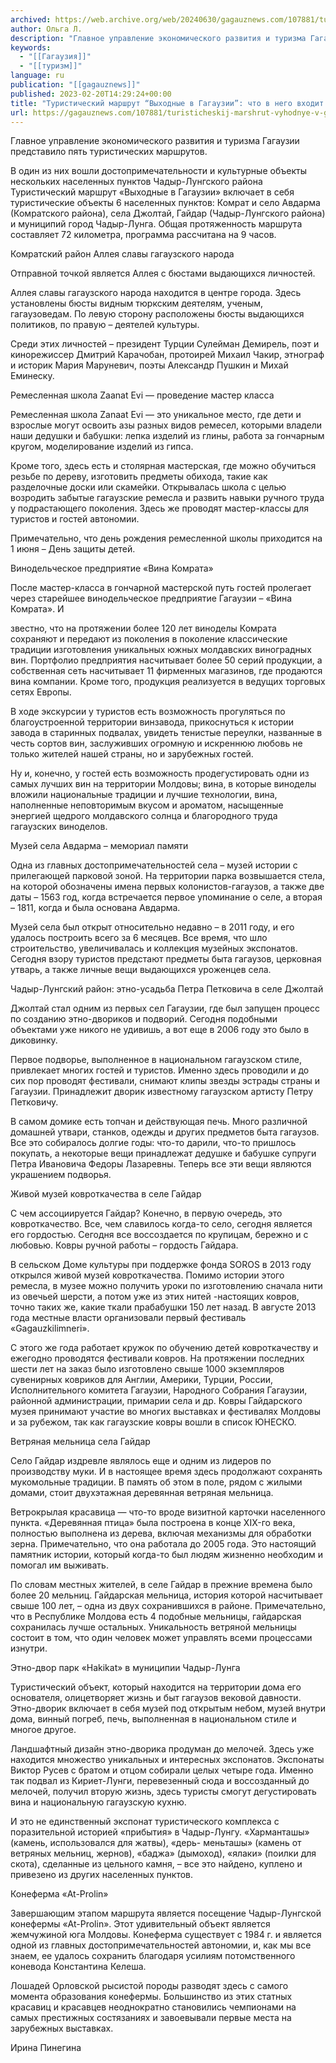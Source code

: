 ```yaml
---
archived: https://web.archive.org/web/20240630/gagauznews.com/107881/turisticheskij-marshrut-vyhodnye-v-gagauzii-chto-v-nego-vhodit-i-k-chemu-byt-gotovym.html
author: Ольга Л.
description: "Главное управление экономического развития и туризма Гагаузии представило пять туристических маршрутов. В один из них вошли достопримечательности и культурные объекты нескольких населенных пунктов Чадыр-Лунгского района Туристический маршрут «Выходные в Гагаузии» включает в себя туристические объекты 6 населенных пунктов: Комрат и село Авдарма (Комратского района), села Джолтай, Гайдар (Чадыр-Лунгского района) и муниципий город Чадыр-Лунга. Общая протяженность маршрута составляет 72 километра, программа рассчитана на 9 часов. Комратский район Аллея славы гагаузского народа Отправной точкой является Аллея с бюстами выдающихся личностей. Аллея славы гагаузского народа находится в центре города. Здесь установлены бюсты видным тюркским деятелям, ученым, гагаузоведам. По левую сторону расположены бюсты выдающихся […]"
keywords:
  - "[[Гагаузия]]"
  - "[[туризм]]"
language: ru
publication: "[[gagauznews]]"
published: 2023-02-20T14:29:24+00:00
title: "Туристический маршрут “Выходные в Гагаузии”: что в него входит и к чему быть готовым"
url: https://gagauznews.com/107881/turisticheskij-marshrut-vyhodnye-v-gagauzii-chto-v-nego-vhodit-i-k-chemu-byt-gotovym.html
---
```


Главное управление экономического развития и туризма Гагаузии представило пять туристических маршрутов.

В один из них вошли достопримечательности и культурные объекты нескольких населенных пунктов Чадыр-Лунгского района Туристический маршрут «Выходные в Гагаузии» включает в себя туристические объекты 6 населенных пунктов: Комрат и село Авдарма (Комратского района), села Джолтай, Гайдар (Чадыр-Лунгского района) и муниципий город Чадыр-Лунга. Общая протяженность маршрута составляет 72 километра, программа рассчитана на 9 часов.

Комратский район Аллея славы гагаузского народа



Отправной точкой является Аллея с бюстами выдающихся личностей.

Аллея славы гагаузского народа находится в центре города. Здесь установлены бюсты видным тюркским деятелям, ученым, гагаузоведам. По левую сторону расположены бюсты выдающихся политиков, по правую – деятелей культуры.

Среди этих личностей – президент Турции Сулейман Демирель, поэт и кинорежиссер Дмитрий Карачобан, протоирей Михаил Чакир, этнограф и историк Мария Маруневич, поэты Александр Пушкин и Михай Еминеску.

Ремесленная школа Zaanat Evi — проведение мастер класса



Ремесленная школа Zanaat Evi — это уникальное место, где дети и взрослые могут освоить азы разных видов ремесел, которыми владели наши дедушки и бабушки: лепка изделий из глины, работа за гончарным кругом, моделирование изделий из гипса.

Кроме того, здесь есть и столярная мастерская, где можно обучиться резьбе по дереву, изготовить предметы обихода, такие как разделочные доски или скамейки. Открывалась школа с целью возродить забытые гагаузские ремесла и развить навыки ручного труда у подрастающего поколения. Здесь же проводят мастер-классы для туристов и гостей автономии.

Примечательно, что день рождения ремесленной школы приходится на 1 июня – День защиты детей.

Винодельческое предприятие «Вина Комрата»



После мастер-класса в гончарной мастерской путь гостей пролегает через старейшее винодельческое предприятие Гагаузии – «Вина Комрата». И

звестно, что на протяжении более 120 лет виноделы Комрата сохраняют и передают из поколения в поколение классические традиции изготовления уникальных южных молдавских виноградных вин. Портфолио предприятия насчитывает более 50 серий продукции, а собственная сеть насчитывает 11 фирменных магазинов, где продаются вина компании. Кроме того, продукция реализуется в ведущих торговых сетях Европы.

В ходе экскурсии у туристов есть возможность прогуляться по благоустроенной территории винзавода, прикоснуться к истории завода в старинных подвалах, увидеть тенистые переулки, названные в честь сортов вин, заслуживших огромную и искреннюю любовь не только жителей нашей страны, но и зарубежных гостей.

Ну и, конечно, у гостей есть возможность продегустировать одни из самых лучших вин на территории Молдовы; вина, в которые виноделы вложили национальные традиции и лучшие технологии, вина, наполненные неповторимым вкусом и ароматом, насыщенные энергией щедрого молдавского солнца и благородного труда гагаузских виноделов.

Музей села Авдарма – мемориал памяти



Одна из главных достопримечательностей села – музей истории с прилегающей парковой зоной. На территории парка возвышается стела, на которой обозначены имена первых колонистов-гагаузов, а также две даты – 1563 год, когда встречается первое упоминание о селе, а вторая – 1811, когда и была основана Авдарма.

Музей села был открыт относительно недавно – в 2011 году, и его удалось построить всего за 6 месяцев. Все время, что шло строительство, увеличивалась и коллекция музейных экспонатов. Сегодня взору туристов предстают предметы быта гагаузов, церковная утварь, а также личные вещи выдающихся уроженцев села.

Чадыр-Лунгский район: этно-усадьба Петра Петковича в селе Джолтай



Джолтай стал одним из первых сел Гагаузии, где был запущен процесс по созданию этно-двориков и подворий. Сегодня подобными объектами уже никого не удивишь, а вот еще в 2006 году это было в диковинку.

Первое подворье, выполненное в национальном гагаузском стиле, привлекает многих гостей и туристов. Именно здесь проводили и до сих пор проводят фестивали, снимают клипы звезды эстрады страны и Гагаузии. Принадлежит дворик известному гагаузском артисту Петру Петковичу.

В самом домике есть топчан и действующая печь. Много различной домашней утвари, станков, одежды и других предметов быта гагаузов. Все это собиралось долгие годы: что-то дарили, что-то пришлось покупать, а некоторые вещи принадлежат дедушке и бабушке супруги Петра Ивановича Федоры Лазаревны. Теперь все эти вещи являются украшением подворья.

Живой музей ковроткачества в селе Гайдар



С чем ассоциируется Гайдар? Конечно, в первую очередь, это ковроткачество. Все, чем славилось когда-то село, сегодня является его гордостью. Сегодня все воссоздается по крупицам, бережно и с любовью. Ковры ручной работы – гордость Гайдара.

В сельском Доме культуры при поддержке фонда SOROS в 2013 году открылся живой музей ковроткачества. Помимо истории этого ремесла, в музее можно получить уроки по изготовлению сначала нити из овечьей шерсти, а потом уже из этих нитей -настоящих ковров, точно таких же, какие ткали прабабушки 150 лет назад. В августе 2013 года местные власти организовали первый фестиваль «Gagauzkilimneri».

С этого же года работает кружок по обучению детей ковроткачеству и ежегодно проводятся фестивали ковров. На протяжении последних шести лет на заказ было изготовлено свыше 1000 экземпляров сувенирных ковриков для Англии, Америки, Турции, России, Исполнительного комитета Гагаузии, Народного Собрания Гагаузии, районной администрации, примарии села и др. Ковры Гайдарского музея принимают участие во многих выставках и фестивалях Молдовы и за рубежом, так как гагаузские ковры вошли в список ЮНЕСКО.

Ветряная мельница села Гайдар



Село Гайдар издревле являлось еще и одним из лидеров по производству муки. И в настоящее время здесь продолжают сохранять мукомольные традиции. В память об этом в поле, рядом с жилыми домами, стоит двухэтажная деревянная ветряная мельница.

Ветрокрылая красавица — что-то вроде визитной карточки населенного пункта. «Деревянная птица» была построена в конце XIX-го века, полностью выполнена из дерева, включая механизмы для обработки зерна. Примечательно, что она работала до 2005 года. Это настоящий памятник истории, который когда-то был людям жизненно необходим и помогал им выживать.

По словам местных жителей, в селе Гайдар в прежние времена было более 20 мельниц. Гайдарская мельница, история которой насчитывает свыше 100 лет, – одна из двух сохранившихся в районе. Примечательно, что в Республике Молдова есть 4 подобные мельницы, гайдарская сохранилась лучше остальных. Уникальность ветряной мельницы состоит в том, что один человек может управлять всеми процессами изнутри.

Этно-двор парк «Hakikat» в муниципии Чадыр-Лунга



Туристический объект, который находится на территории дома его основателя, олицетворяет жизнь и быт гагаузов вековой давности. Этно-дворик включает в себя музей под открытым небом, музей внутри дома, винный погреб, печь, выполненная в национальном стиле и многое другое.

Ландшафтный дизайн этно-дворика продуман до мелочей. Здесь уже находится множество уникальных и интересных экспонатов. Экспонаты Виктор Русев с братом и отцом собирали целых четыре года. Именно так подвал из Кириет-Лунги, перевезенный сюда и воссозданный до мелочей, получил вторую жизнь, здесь туристы смогут дегустировать вина и национальную гагаузскую кухню.

И это не единственный экспонат туристического комплекса с поразительной историей «прибытия» в Чадыр-Лунгу. «Харманташы» (камень, использовался для жатвы), «дерь- меньташы» (камень от ветряных мельниц, жернов), «баджа» (дымоход), «ялаки» (поилки для скота), сделанные из цельного камня, – все это найдено, куплено и привезено из других населенных пунктов.

Конеферма «At-Prolin»



Завершающим этапом маршрута является посещение Чадыр-Лунгской конефермы «At-Prolin». Этот удивительный объект является жемчужиной юга Молдовы. Конеферма существует с 1984 г. и является одной из главных достопримечательностей автономии, и, как мы все знаем, ее удалось сохранить благодаря усилиям потомственного коневода Константина Келеша.

Лошадей Орловской рысистой породы разводят здесь с самого момента образования конефермы. Большинство из этих статных красавиц и красавцев неоднократно становились чемпионами на самых престижных состязаниях и завоевывали первые места на зарубежных выставках.

Ирина Пинегина